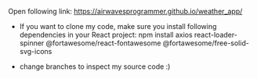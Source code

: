 Open following link: https://airwavesprogrammer.github.io/weather_app/

- If you want to clone my code, make sure you install following dependencies in your React project:
npm install axios react-loader-spinner @fortawesome/react-fontawesome @fortawesome/free-solid-svg-icons

- change branches to inspect my source code :)
